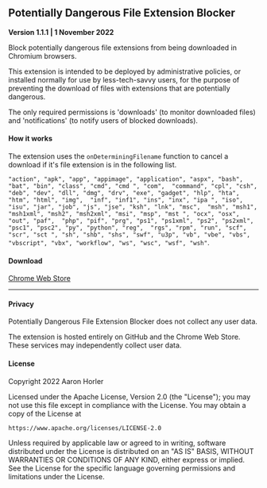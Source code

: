 ## Potentially Dangerous File Extension Blocker
**Version 1.1.1 | 1 November 2022**

Block potentially dangerous file extensions from being downloaded in Chromium browsers.

This extension is intended to be deployed by administrative policies, or installed normally for use by less-tech-savvy users, for the purpose of preventing the download of files with extensions that are potentially dangerous.

The only required permissions is 'downloads' (to monitor downloaded files) and 'notifications' (to notify users of blocked downloads).

#### How it works

The extension uses the `onDeterminingFilename` function to cancel a download if it's file extension is in the following list.

`"action", "apk", "app", "appimage", "application", "aspx", "bash", "bat", "bin", "class", "cmd", "cmd ", "com", 
"command", "cpl", "csh", "deb", "dev", "dll", "dmg", "drv", "exe", "gadget", "hlp", "hta", "htm", "html", "img", 
"inf", "inf1", "ins", "inx", "ipa ", "iso", "isu", "jar", "job", "js", "jse", "ksh", "lnk", "msc", 
"msh", "msh1", "msh1xml", "msh2", "msh2xml", "msi", "msp", "mst ", "ocx", "osx", "out", "paf", 
"php", "pif", "prg", "ps1", "ps1xml", "ps2", "ps2xml", "psc1", "psc2", "py", "python", "reg", 
"rgs", "rpm", "run", "scf", "scr", "sct ", "sh", "shb", "shs", "swf", "u3p", "vb", "vbe", "vbs", 
"vbscript", "vbx", "workflow", "ws", "wsc", "wsf", "wsh"`.

#### Download

[Chrome Web Store](https://chrome.google.com/webstore/detail/potentially-dangerous-fil/biaiklkognaclgklcdlpgiajdgjofoai)

---

#### Privacy

Potentially Dangerous File Extension Blocker does not collect any user data. 

The extension is hosted entirely on GitHub and the Chrome Web Store. These services may independently collect user data.

#### License

Copyright 2022 Aaron Horler

Licensed under the Apache License, Version 2.0 (the "License");
you may not use this file except in compliance with the License.
You may obtain a copy of the License at

    https://www.apache.org/licenses/LICENSE-2.0

Unless required by applicable law or agreed to in writing, software
distributed under the License is distributed on an "AS IS" BASIS,
WITHOUT WARRANTIES OR CONDITIONS OF ANY KIND, either express or implied.
See the License for the specific language governing permissions and
limitations under the License.
